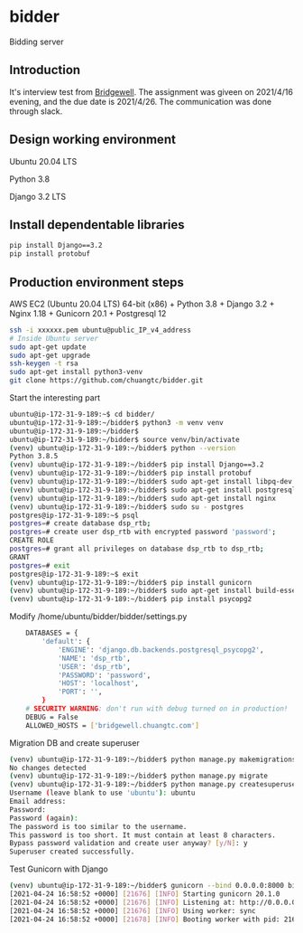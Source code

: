 # bidder
Bidding server

## Introduction
It's interview test from [Bridgewell](https://www.bridgewell.com/en/). The assignment was giveen on 2021/4/16 evening, and the due date is 2021/4/26. The communication was done through slack.

## Design working environment
Ubuntu 20.04 LTS

Python 3.8

Django 3.2 LTS

## Install dependentable libraries
```bash
pip install Django==3.2
pip install protobuf
```

## Production environment steps
AWS EC2 (Ubuntu 20.04 LTS) 64-bit (x86) + Python 3.8 + Django 3.2 + Nginx 1.18 + Gunicorn 20.1 + Postgresql 12
```bash
ssh -i xxxxxx.pem ubuntu@public_IP_v4_address
# Inside Ubuntu server
sudo apt-get update
sudo apt-get upgrade
ssh-keygen -t rsa
sudo apt-get install python3-venv
git clone https://github.com/chuangtc/bidder.git
```
Start the interesting part
```bash
ubuntu@ip-172-31-9-189:~$ cd bidder/
ubuntu@ip-172-31-9-189:~/bidder$ python3 -m venv venv
ubuntu@ip-172-31-9-189:~/bidder$
ubuntu@ip-172-31-9-189:~/bidder$ source venv/bin/activate
(venv) ubuntu@ip-172-31-9-189:~/bidder$ python --version
Python 3.8.5
(venv) ubuntu@ip-172-31-9-189:~/bidder$ pip install Django==3.2
(venv) ubuntu@ip-172-31-9-189:~/bidder$ pip install protobuf
(venv) ubuntu@ip-172-31-9-189:~/bidder$ sudo apt-get install libpq-dev python-dev-is-python3
(venv) ubuntu@ip-172-31-9-189:~/bidder$ sudo apt-get install postgresql postgresql-contrib
(venv) ubuntu@ip-172-31-9-189:~/bidder$ sudo apt-get install nginx
(venv) ubuntu@ip-172-31-9-189:~/bidder$ sudo su - postgres
postgres@ip-172-31-9-189:~$ psql
postgres=# create database dsp_rtb;
postgres=# create user dsp_rtb with encrypted password 'password';
CREATE ROLE
postgres=# grant all privileges on database dsp_rtb to dsp_rtb;
GRANT
postgres=# exit
postgres@ip-172-31-9-189:~$ exit
(venv) ubuntu@ip-172-31-9-189:~/bidder$ pip install gunicorn
(venv) ubuntu@ip-172-31-9-189:~/bidder$ sudo apt-get install build-essential
(venv) ubuntu@ip-172-31-9-189:~/bidder$ pip install psycopg2
```
Modify /home/ubuntu/bidder/bidder/settings.py
```bash
    DATABASES = {
        'default': {
            'ENGINE': 'django.db.backends.postgresql_psycopg2', 
            'NAME': 'dsp_rtb',
            'USER': 'dsp_rtb',
            'PASSWORD': 'password',
            'HOST': 'localhost',
            'PORT': '',
        }
    # SECURITY WARNING: don't run with debug turned on in production!
    DEBUG = False
    ALLOWED_HOSTS = ['bridgewell.chuangtc.com']

```
Migration DB and create superuser
```bash
(venv) ubuntu@ip-172-31-9-189:~/bidder$ python manage.py makemigrations
No changes detected
(venv) ubuntu@ip-172-31-9-189:~/bidder$ python manage.py migrate
(venv) ubuntu@ip-172-31-9-189:~/bidder$ python manage.py createsuperuser
Username (leave blank to use 'ubuntu'): ubuntu
Email address:
Password:
Password (again):
The password is too similar to the username.
This password is too short. It must contain at least 8 characters.
Bypass password validation and create user anyway? [y/N]: y
Superuser created successfully.

```
Test Gunicorn with Django 
```bash
(venv) ubuntu@ip-172-31-9-189:~/bidder$ gunicorn --bind 0.0.0.0:8000 bidder.wsgi
[2021-04-24 16:58:52 +0000] [21676] [INFO] Starting gunicorn 20.1.0
[2021-04-24 16:58:52 +0000] [21676] [INFO] Listening at: http://0.0.0.0:8000 (21676)
[2021-04-24 16:58:52 +0000] [21676] [INFO] Using worker: sync
[2021-04-24 16:58:52 +0000] [21678] [INFO] Booting worker with pid: 21678
```
